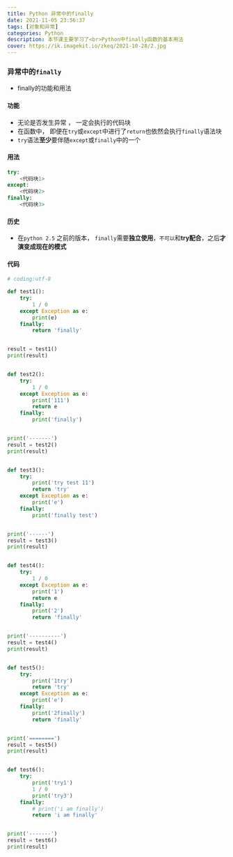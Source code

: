 ```yaml
---
title: Python 异常中的finally
date: 2021-11-05 23:56:37
tags: [对象和异常]
categories: Python
description: 本节课主要学习了<br>Python中finally函数的基本用法
cover: https://ik.imagekit.io/zkeq/2021-10-28/2.jpg
---
```


### 异常中的`finally`

- finally的功能和用法

#### 功能

- 无论是否发生异常 ， 一定会执行的代码块
- 在函数中， 即便在`try`或`except`中进行了`return`也依然会执行`finally`语法块
- `try`语法**至少**要伴随`except`或`finally`中的一个

#### 用法

```python
try:
    <代码块1>
except:
    <代码块2>
finally:
    <代码块3>
```

#### 历史

- 在`python 2.5` 之前的版本， `finally`需要**独立使用**，`不可以`和**try配合**，之后**才演变成现在的模式**

#### 代码

```python
# coding:utf-8

def test1():
    try:
        1 / 0
    except Exception as e:
        print(e)
    finally:
        return 'finally'


result = test1()
print(result)


def test2():
    try:
        1 / 0
    except Exception as e:
        print('111')
        return e
    finally:
        print('finally')


print('-------')
result = test2()
print(result)


def test3():
    try:
        print('try test 11')
        return 'try'
    except Exception as e:
        print('e')
    finally:
        print('finally test')


print('------')
result = test3()
print(result)


def test4():
    try:
        1 / 0
    except Exception as e:
        print('1')
        return e
    finally:
        print('2')
        return 'finally'


print('----------')
result = test4()
print(result)


def test5():
    try:
        print('1try')
        return 'try'
    except Exception as e:
        print('e')
    finally:
        print('2finally')
        return 'finally'


print('========')
result = test5()
print(result)


def test6():
    try:
        print('try1')
        1 / 0
        print('try3')
    finally:
        # print('i am finally')
        return 'i am finally'


print('-------')
result = test6()
print(result)

```

